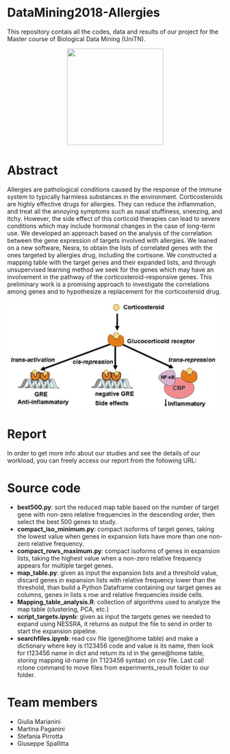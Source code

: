 # DataMining2018-Allergies
This repository contais all the codes, data and results of our project for the Master course of Biological Data Mining (UniTN).
<p align="center">
  <img width="225" height="225" src="https://upload.wikimedia.org/wikipedia/it/thumb/e/e4/Sigillo_Universit%C3%A0_di_Trento.svg/150px-Sigillo_Universit%C3%A0_di_Trento.svg.png">
</p>

# Abstract

Allergies are pathological conditions caused by the response of the immune system to typically harmless substances in the environment. Corticosteroids are highly effective drugs for allergies. They can reduce the inflammation, and treat all the annoying symptoms such as  nasal stuffiness, sneezing, and itchy. However, the side effect of this corticoid therapies can lead to severe conditions which may include hormonal changes in the case of long-term use.
We developed an approach based on the analysis of the correlation between the gene expression of targets involved with allergies. We leaned on a new software, Nesra, to obtain the lists of correlated genes with the ones targeted by allergies drug, including the cortisone. 
We constructed a mapping table with the target genes and their expanded lists, and through unsupervised learning method  we seek for the genes which may have an involvement in the pathway of the corticosteroid-responsive genes. This preliminary work is a promising approach to investigate the correlations among genes and to hypothesize a replacement for the corticosteroid drug.

<p align="center">
  <img src="Cortisone.png">
</p>

# Report

In order to get more info about our studies and see the details of our workload, you can freely access our report from the following URL: 

# Source code

- **best500.py**: sort the reduced map table based on the number of target gene with non-zero relative frequencies in the descending order, then select the best 500 genes to study.
- **compact_iso_minimum.py**: compact isoforms of target genes, taking the lowest value when genes in expansion lists have more than one non-zero relative frequency. 
- **compact_rows_maximum.py**: compact isoforms of genes in expansion lists, taking the highest value when a non-zero relative frequency appears for multiple target genes.
- **map_table.py**: given as input the expansion lists and a threshold value, discard genes in expansion lists with relative frequency lower than the threshold, than build a Python Dataframe containing our target genes as columns, genes in lists s row and relative frequencies inside cells.
- **Mapping_table_analysis.R**: collection of algorithms used to analyze the map table (clustering, PCA, etc.)
- **script_targets.ipynb**: given as input the targets genes we needed to expand using NESSRA, it returns as output the file to send in order to start the expansion pipeline.
- **searchfiles.ipynb**: read csv file (gene@home table) and make a dictionary where key is t123456 code and value is its name, then look for t123456 name in dict and return its id in the gene@home table, storing mapping id-name (in T123456 syntax) on csv file. Last call rclone command to move files from experiments_result folder to our folder.


# Team members

- Giulia Marianini
- Martina Paganini
- Stefania Pirrotta
- Giuseppe Spallitta


